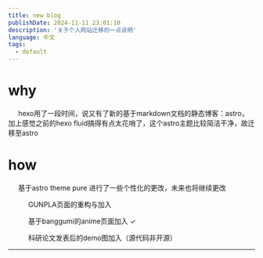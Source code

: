 ```yaml
---
title: new blog
publishDate: 2024-11-11 23:01:10
description: '关于个人网站迁移的一点说明'
language: 中文
tags:
  - default
---
```

# why

$\quad$ hexo用了一段时间，说又有了新的基于markdown文档的静态博客：astro，加上感觉之前的hexo fluid搞得有点太花哨了，这个astro主题比较简洁干净，故迁移至astro

# how

$\quad$ 基于astro theme pure 进行了一些个性化的更改，未来也将继续更改

$\quad$ $\quad$ GUNPLA页面的重构与加入

$\quad$ $\quad$ 基于banggumi的anime页面加入 $\checkmark$

$\quad$ $\quad$ 科研论文发表后的demo图加入（源代码非开源）

---
